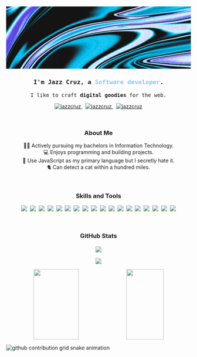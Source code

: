 <p align="center">
<img src="./assets/gh-banner.png">
</p>

<h3 align="center"><samp>I'm Jazz Cruz, a <b><span style="color: #86C6F4;">Software developer<span></b>.</samp></h3>

<p align="center"><samp>I like to craft <b>digital goodies</b> for the web. </samp></p>

<p align="center">
<a href="https://jazzcruz.vercel.app" target="blank">
  <img src="https://img.shields.io/badge/website-000000?style=for-the-badge&logo=About.me&logoColor=white" alt="jazzcruz" />
</a>
&nbsp;
<a href="https://linkedin.com/in/jazellecruz" target="blank">
  <img src="https://img.shields.io/badge/LinkedIn-0077B5?style=for-the-badge&logo=linkedin&logoColor=white" alt="jazzcruz" />
</a>
&nbsp;
<a href="mailto: jazellecruz22@gmail.com" target="blank">
  <img src="https://img.shields.io/badge/Gmail-D14836?style=for-the-badge&logo=gmail&logoColor=white" alt="jazzcruz" />
</a>
</p>

<br/>

<h3 align="center">About Me</h3>
<p align="center">
👩‍🎓 Actively pursuing my bachelors in Information Technology.
<br/>
💻 Enjoys programming and building projects.
<br/>
🤠 Use JavaScript as my primary language but I secretly hate it.
<br/>
🐈 Can detect a cat within a hundred miles.
</p>

<br/>

<h3 align="center">Skills and Tools</h3>
<p align="center">
  <img src="https://img.shields.io/badge/JavaScript-323330?style=for-the-badge&logo=javascript&logoColor=F7DF1E">&nbsp;
  <img src="https://img.shields.io/badge/Node.js-43853D?style=for-the-badge&logo=node.js&logoColor=white">&nbsp;
  <img src="https://img.shields.io/badge/React-20232A?style=for-the-badge&logo=react&logoColor=61DAFB">&nbsp;
  <img src="https://img.shields.io/badge/express.js-%23404d59.svg?style=for-the-badge&logo=express&logoColor=%2361DAFB">&nbsp;
  <img src="https://img.shields.io/badge/MongoDB-4EA94B?style=for-the-badge&logo=mongodb&logoColor=white">&nbsp;
  <img src="https://img.shields.io/badge/MySQL-005C84?style=for-the-badge&logo=mysql&logoColor=white">&nbsp;
  <img src="https://img.shields.io/badge/PostgreSQL-316192?style=for-the-badge&logo=postgresql&logoColor=white">&nbsp;
  <img src="https://img.shields.io/badge/redis-%23DD0031.svg?&style=for-the-badge&logo=redis&logoColor=white">&nbsp;
  <img src="https://img.shields.io/badge/JWT-black?style=for-the-badge&logo=JSON%20web%20tokens">&nbsp;
  <img src="https://img.shields.io/badge/vercel-%23000000.svg?style=for-the-badge&logo=vercel&logoColor=white">&nbsp;
  <img src="https://img.shields.io/badge/Render-%46E3B7.svg?style=for-the-badge&logo=render&logoColor=white">&nbsp;
  <img src="https://img.shields.io/badge/git-%23F05033.svg?style=for-the-badge&logo=git&logoColor=white">&nbsp;
  <img src="https://img.shields.io/badge/github-%23121011.svg?style=for-the-badge&logo=github&logoColor=white">&nbsp;
  <img src="https://img.shields.io/badge/HTML5-E34F26?style=for-the-badge&logo=html5&logoColor=white">&nbsp;
  <img src="https://img.shields.io/badge/CSS3-1572B6?style=for-the-badge&logo=css3&logoColor=white">&nbsp;
  <img src="https://img.shields.io/badge/Bootstrap-563D7C?style=for-the-badge&logo=bootstrap&logoColor=white">&nbsp;
  <img src="https://img.shields.io/badge/PHP-777BB4?style=for-the-badge&logo=php&logoColor=white">&nbsp;
  <img src="https://img.shields.io/badge/Hyper-000000?style=for-the-badge&logo=hyper&logoColor=white">
</p>

<br/>

<h3 align="center">GitHub Stats</h3>
<p align="center">
  <img align="center" src="http://github-readme-streak-stats.herokuapp.com?user=jazellecruz&theme=tokyonight-duo" />
</p>

<p align="center">
  <img align="center" src="http://github-profile-summary-cards.vercel.app/api/cards/profile-details?username=jazellecruz&theme=tokyonight&border=true"/>
</p>

<p align="center">
  <img align="center" height="192px" width="49.5%" src="https://github-readme-stats.vercel.app/api?username=jazellecruz&show_icons=true&theme=tokyonight" />
  <img align="center" height="192px" width="45%" src="https://github-readme-stats.vercel.app/api/top-langs/?username=jazellecruz&layout=compact&theme=tokyonight&langs_count=4&">
</p>

<picture align="center">
  <source media="(prefers-color-scheme: dark)" srcset="https://raw.githubusercontent.com/jazellecruz/jazellecruz/output/github-contribution-grid-snake-dark.svg">
  <source media="(prefers-color-scheme: light)" srcset="https://raw.githubusercontent.com/jazellecruz/jazellecruz/output/github-contribution-grid-snake.svg">
  <img alt="github contribution grid snake animation" src="https://raw.githubusercontent.com/jazellecruz/jazellecruz/output/github-contribution-grid-snake-dark.svg.svg">
</picture>

